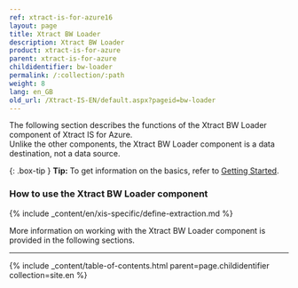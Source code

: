 ```yaml
---
ref: xtract-is-for-azure16
layout: page
title: Xtract BW Loader
description: Xtract BW Loader
product: xtract-is-for-azure
parent: xtract-is-for-azure
childidentifier: bw-loader
permalink: /:collection/:path
weight: 8
lang: en_GB
old_url: /Xtract-IS-EN/default.aspx?pageid=bw-loader
---
```

The following section describes the functions of the Xtract BW Loader component of Xtract IS for Azure.<br>
Unlike the other components, the Xtract BW Loader component is a data destination, not a data source. 

{: .box-tip }
**Tip:** To get information on the basics, refer to [Getting Started](./getting-started). <br>

### How to use the Xtract BW Loader component
{% include _content/en/xis-specific/define-extraction.md %}

More information on working with the Xtract BW Loader component is provided in the following sections.

---

{% include _content/table-of-contents.html parent=page.childidentifier collection=site.en %}